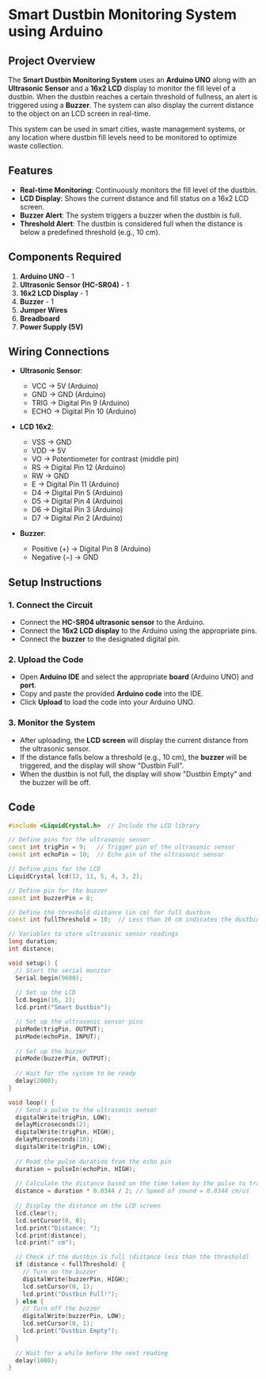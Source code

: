 # Smart Dustbin Monitoring System using Arduino

## Project Overview

The **Smart Dustbin Monitoring System** uses an **Arduino UNO** along with an **Ultrasonic Sensor** and a **16x2 LCD** display to monitor the fill level of a dustbin. When the dustbin reaches a certain threshold of fullness, an alert is triggered using a **Buzzer**. The system can also display the current distance to the object on an LCD screen in real-time.

This system can be used in smart cities, waste management systems, or any location where dustbin fill levels need to be monitored to optimize waste collection.

## Features

- **Real-time Monitoring**: Continuously monitors the fill level of the dustbin.
- **LCD Display**: Shows the current distance and fill status on a 16x2 LCD screen.
- **Buzzer Alert**: The system triggers a buzzer when the dustbin is full.
- **Threshold Alert**: The dustbin is considered full when the distance is below a predefined threshold (e.g., 10 cm).

## Components Required

1. **Arduino UNO** - 1
2. **Ultrasonic Sensor (HC-SR04)** - 1
3. **16x2 LCD Display** - 1
4. **Buzzer** - 1
5. **Jumper Wires**
6. **Breadboard**
7. **Power Supply (5V)**

## Wiring Connections

- **Ultrasonic Sensor**:
  - VCC → 5V (Arduino)
  - GND → GND (Arduino)
  - TRIG → Digital Pin 9 (Arduino)
  - ECHO → Digital Pin 10 (Arduino)

- **LCD 16x2**:
  - VSS → GND
  - VDD → 5V
  - VO → Potentiometer for contrast (middle pin)
  - RS → Digital Pin 12 (Arduino)
  - RW → GND
  - E → Digital Pin 11 (Arduino)
  - D4 → Digital Pin 5 (Arduino)
  - D5 → Digital Pin 4 (Arduino)
  - D6 → Digital Pin 3 (Arduino)
  - D7 → Digital Pin 2 (Arduino)

- **Buzzer**:
  - Positive (+) → Digital Pin 8 (Arduino)
  - Negative (−) → GND

## Setup Instructions

### 1. Connect the Circuit

- Connect the **HC-SR04 ultrasonic sensor** to the Arduino.
- Connect the **16x2 LCD display** to the Arduino using the appropriate pins.
- Connect the **buzzer** to the designated digital pin.

### 2. Upload the Code

- Open **Arduino IDE** and select the appropriate **board** (Arduino UNO) and **port**.
- Copy and paste the provided **Arduino code** into the IDE.
- Click **Upload** to load the code into your Arduino UNO.

### 3. Monitor the System

- After uploading, the **LCD screen** will display the current distance from the ultrasonic sensor.
- If the distance falls below a threshold (e.g., 10 cm), the **buzzer** will be triggered, and the display will show "Dustbin Full".
- When the dustbin is not full, the display will show "Dustbin Empty" and the buzzer will be off.

## Code

```cpp
#include <LiquidCrystal.h>  // Include the LCD library

// Define pins for the ultrasonic sensor
const int trigPin = 9;   // Trigger pin of the ultrasonic sensor
const int echoPin = 10;  // Echo pin of the ultrasonic sensor

// Define pins for the LCD
LiquidCrystal lcd(12, 11, 5, 4, 3, 2);

// Define pin for the buzzer
const int buzzerPin = 8;

// Define the threshold distance (in cm) for full dustbin
const int fullThreshold = 10;  // Less than 10 cm indicates the dustbin is full

// Variables to store ultrasonic sensor readings
long duration;
int distance;

void setup() {
  // Start the serial monitor
  Serial.begin(9600);
  
  // Set up the LCD
  lcd.begin(16, 2);
  lcd.print("Smart Dustbin");

  // Set up the ultrasonic sensor pins
  pinMode(trigPin, OUTPUT);
  pinMode(echoPin, INPUT);
  
  // Set up the buzzer
  pinMode(buzzerPin, OUTPUT);
  
  // Wait for the system to be ready
  delay(2000);
}

void loop() {
  // Send a pulse to the ultrasonic sensor
  digitalWrite(trigPin, LOW);  
  delayMicroseconds(2);
  digitalWrite(trigPin, HIGH); 
  delayMicroseconds(10);  
  digitalWrite(trigPin, LOW);
  
  // Read the pulse duration from the echo pin
  duration = pulseIn(echoPin, HIGH);
  
  // Calculate the distance based on the time taken by the pulse to travel
  distance = duration * 0.0344 / 2; // Speed of sound = 0.0344 cm/us
  
  // Display the distance on the LCD screen
  lcd.clear();
  lcd.setCursor(0, 0);
  lcd.print("Distance: ");
  lcd.print(distance);
  lcd.print(" cm");

  // Check if the dustbin is full (distance less than the threshold)
  if (distance < fullThreshold) {
    // Turn on the buzzer
    digitalWrite(buzzerPin, HIGH);
    lcd.setCursor(0, 1);
    lcd.print("Dustbin Full!");
  } else {
    // Turn off the buzzer
    digitalWrite(buzzerPin, LOW);
    lcd.setCursor(0, 1);
    lcd.print("Dustbin Empty");
  }
  
  // Wait for a while before the next reading
  delay(1000);
}
